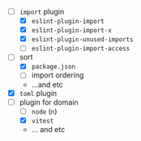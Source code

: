 - [ ] `import` plugin
  - [x] `eslint-plugin-import`
  - [x] `eslint-plugin-import-x`
  - [x] `eslint-plugin-unused-imports`
  - [ ] `eslint-plugin-import-access`
- [ ] sort
  - [x] `package.json`
  - [ ] import ordering
  - ...and etc
- [x] `toml` plugin
- [ ] plugin for domain
  - [ ] `node` (`n`)
  - [x] `vitest`
  - ... and etc
